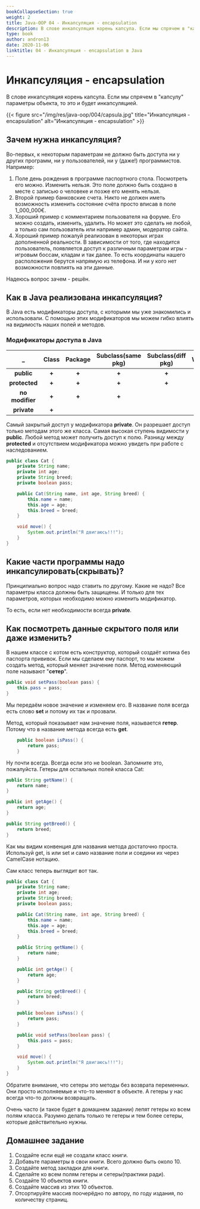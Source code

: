 ```yaml
---
bookCollapseSection: true
weight: 2
title: Java-OOP 04 - Инкапсуляция - encapsulation
description: В слове инкапсуляция корень капсула. Если мы спрячем в "капсулу" параметры объекта, то это и будет инкапсуляцией... Введение в объектно-ориентированное программирование на Java. Курс разработан в 2020 году.
type: book 
author: andron13
date: 2020-11-06
linktitle: 04 - Инкапсуляция - encapsulation в Java
---
```


# Инкапсуляция - encapsulation

В слове инкапсуляция корень капсула. Если мы спрячем в "капсулу" параметры объекта, то это и будет инкапсуляцией. 

{{< figure src="/img/res/java-oop/004/capsula.jpg" title="Инкапсуляция - encapsulation" alt="Инкапсуляция - encapsulation" >}}

## Зачем нужна инкапсуляция?

Во-первых, к некоторым параметрам не должно быть доступа ни у других программ, ни у пользователей, ни у (даже!) программистов. Например:

 1. Поле день рождения в программе паспортного стола. Посмотреть его можно. Изменить нельзя. Это поле должно быть создано в месте с записью о человеке и позже его менять нельзя. 
 2. Второй пример банковские счета. Никто не должен иметь возможность изменить состояние счёта просто вписав в поле 1_000_000€.
 3. Хороший пример с комментарием пользователя на форуме. Его можно создать, изменить, удалить. Но может это сделать не любой, а только сам пользователь или например админ, модератор сайта. 
 4. Хороший пример пожалуй реализован в некоторых играх дополненной реальности. В зависимости от того, где находится пользователь, появляется доступ к различным параметрам игры - игровым боссам, кладам и так далее. То есть координаты нашего расположения берутся напрямую из телефона. И ни у кого нет возможности повлиять на эти данные. 
 
Надеюсь вопрос зачем - решён. 

## Как в Java реализована инкапсуляция?

В Java есть модификаторы доступа, с которыми мы уже знакомились и использовали. С помощью этих модификаторов мы можем гибко влиять на видимость наших полей и методов. 

### Модификаторы доступа в Java

|_| Class |Package| Subclass(same pkg)|Subclass(diff pkg)|World|
|:----:| :----: |:----:|:----: |:----:|:----:|
|**public**|**+**|**+**|**+**|**+**|**+**|
|**protected**| **+**|**+**|**+**|**+**||
|**no modifier**| **+**|**+**|**+**|||
|**private**| **+**|||||

Самый закрытый доступ у модификатора **private**. Он разрешает доступ только методам этого же класса.
Самая высокая ступень видимости у **public**. Любой метод может получить доступ к полю.
Разницу между **protected** и отсутствием модификатора можно увидеть при работе с наследованием. 

```Java
public class Cat {
    private String name;
    private int age;
    private String breed;
    private boolean pass;

    public Cat(String name, int age, String breed) {
        this.name = name;
        this.age = age;
        this.breed = breed;
    }

    void move() {
        System.out.println("Я двигаюсь!!!");
    }
}
```

## Какие части программы надо инкапсулировать(скрывать)?

Принципиально вопрос надо ставить по другому. Какие не надо?
Все параметры класса должны быть защищены. И только для тех параметров, которых необходимо можно изменить модификатор. 

То есть, если нет необходимости всегда **private**. 

##  Как посмотреть данные скрытого поля или даже изменить?

В нашем классе с котом есть конструктор, который создаёт котика без паспорта прививок. Если мы сделаем ему паспорт, то мы можем создать метод, который меняет значение поля. Метод изменяющий поле называют "**сетер**". 
```Java
public void setPass(boolean pass) {
    this.pass = pass;
}
```

Мы передаём новое значение и изменяем его. В название поля всегда есть слово **set** и потому их так и прозвали. 

Метод, который показывает нам значение поля, называется **гетер**. Потому что в название метода всегда есть **get**.

```Java 
    public boolean isPass() {
        return pass;
    }
```

Ну почти всегда. Всегда если это не boolean. Запомните это, пожалуйста. Гетеры для остальных полей класса Cat:

```Java
public String getName() {
    return name;
}

public int getAge() {
    return age;
}

public String getBreed() {
    return breed;
} 
```

Как мы видим конвенция для названия метода достаточно проста. Используй get, is или set и само название поли и соедини их через CamelCase нотацию. 

Сам класс теперь выглядит вот так.

```Java
public class Cat {
    private String name;
    private int age;
    private String breed;
    private boolean pass;

    public Cat(String name, int age, String breed) {
        this.name = name;
        this.age = age;
        this.breed = breed;
    }

    public String getName() {
        return name;
    }

    public int getAge() {
        return age;
    }

    public String getBreed() {
        return breed;
    }

    public boolean isPass() {
        return pass;
    }

    public void setPass(boolean pass) {
        this.pass = pass;
    }

    void move() {
        System.out.println("Я двигаюсь!!!");
    }
}
```

Обратите внимание, что сетеры это методы без возврата переменных. Они просто исполняемые и что-то меняют в объекте. А гетеры у нас всегда что-то должны возвращать. 

Очень часто (и такое будет в домашнем задании) лепят гетеры ко всем полям класса. Разумно делать только те гетеры и тем более сетеры, которые действительно нужны.

## Домашнее задание

1. Создайте если ещё не создали класс книги. 
2. Добавьте параметры в свои книги. Всего должно быть около 10. 
3. Создайте метод закладки для книги. 
4. Сделайте ко всем полям гетеры и сетеры(практики ради).
5. Создайте 10 объектов книги.
6. Создайте массив из этих 10 объектов.
7. Отсортируйте массив поочерёдно по автору, по году издания, по количеству страниц. 
